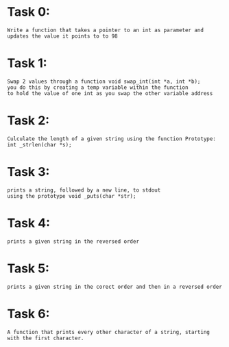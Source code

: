 # Task 0:
    Write a function that takes a pointer to an int as parameter and updates the value it points to to 98
# Task 1:
    Swap 2 values through a function void swap_int(int *a, int *b);
    you do this by creating a temp variable within the function
    to hold the value of one int as you swap the other variable address
# Task 2:
    Culculate the length of a given string using the function Prototype: int _strlen(char *s);
# Task 3:
    prints a string, followed by a new line, to stdout
    using the prototype void _puts(char *str);
# Task 4:
    prints a given string in the reversed order
# Task 5:
    prints a given string in the corect order and then in a reversed order
# Task 6:
    A function that prints every other character of a string, starting with the first character.
